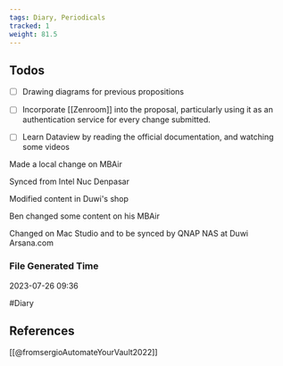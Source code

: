 ```yaml
---
tags: Diary, Periodicals
tracked: 1
weight: 81.5
---
```


## Todos
- [ ] Drawing diagrams for previous propositions
- [ ] Incorporate [[Zenroom]] into the proposal, particularly using it as an authentication service for every change submitted.
- [ ] Learn Dataview by reading the official documentation, and watching some videos


Made a local change on MBAir

Synced from Intel Nuc Denpasar 

Modified content in Duwi's shop

Ben changed some content on his MBAir 

Changed on Mac Studio and to be synced by QNAP NAS at Duwi Arsana.com

### File Generated Time
2023-07-26 09:36

#Diary 

## References

[[@fromsergioAutomateYourVault2022]]


